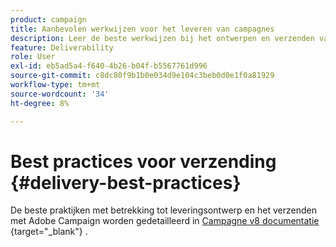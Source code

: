 ```yaml
---
product: campaign
title: Aanbevolen werkwijzen voor het leveren van campagnes
description: Leer de beste werkwijzen bij het ontwerpen en verzenden van een levering
feature: Deliverability
role: User
exl-id: eb5ad5a4-f640-4b26-b04f-b5567761d996
source-git-commit: c8dc80f9b1b0e034d9e104c3beb0d0e1f0a81929
workflow-type: tm+mt
source-wordcount: '34'
ht-degree: 8%

---
```


# Best practices voor verzending {#delivery-best-practices}

De beste praktijken met betrekking tot leveringsontwerp en het verzenden met Adobe Campaign worden gedetailleerd in [ Campagne v8 documentatie ](https://experienceleague.adobe.com/nl/docs/campaign/campaign-v8/send/delivery-best-practices){target="_blank"} .
